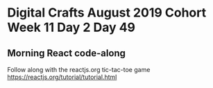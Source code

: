# Digital Crafts August 2019 Cohort Week 11 Day 2 Day 49

## Morning React code-along
Follow along with the reactjs.org tic-tac-toe game</br>
https://reactjs.org/tutorial/tutorial.html</br>

